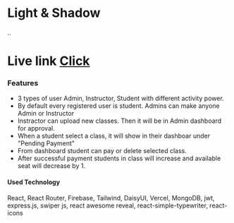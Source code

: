 # Light & Shadow
..
    	<h1>Live link [Click](https://light-and-shadow-8f8dc.web.app/)</h1>
    <h3>Features </h3>
    <ul>
        <li>3 types of user Admin, Instructor, Student with different activity power.</li>
        <li>By default every registered user is student. Admins can make anyone Admin or Instructor</li>
        <li>Instractor can upload new classes. Then it will be in Admin dashboard for approval.</li>
        <li>When a student select a class, it will show in their dashboar under "Pending Payment"</li>
        <li>From dashboard student can pay or delete selected class.</li>
        <li>After successful payment students in class will increase and available seat will decrease by 1.</li>
    </ul>
    <h4>Used Technology</h4>
    <p>React, React Router, Firebase, Tailwind, DaisyUI, Vercel, MongoDB, jwt, express.js, swiper js, react awesome reveal, react-simple-typewriter, react-icons </p>
